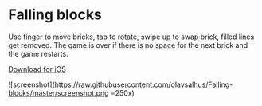 #  Falling blocks

Use finger to move bricks, tap to rotate, swipe up to swap brick, filled lines get removed.
The game is over if there is no space for the next brick and the game restarts.

[Download for iOS](https://apps.apple.com/no/app/falling-squares/id1494243191)

![screenshot](https://raw.githubusercontent.com/olavsalhus/Falling-blocks/master/screenshot.png =250x)
